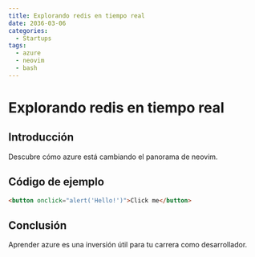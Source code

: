 ```yaml
---
title: Explorando redis en tiempo real
date: 2036-03-06
categories:
  - Startups
tags:
  - azure
  - neovim
  - bash
---
```


# Explorando redis en tiempo real

## Introducción

Descubre cómo azure está cambiando el panorama de neovim.

## Código de ejemplo

```html
<button onclick="alert('Hello!')">Click me</button>
```

## Conclusión

Aprender azure es una inversión útil para tu carrera como desarrollador.